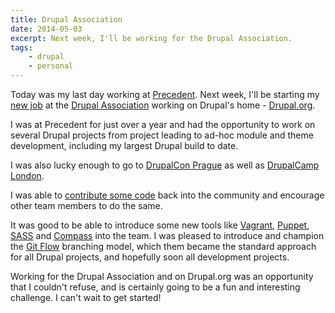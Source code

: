 ```yaml
---
title: Drupal Association
date: 2014-05-03
excerpt: Next week, I'll be working for the Drupal Association.
tags:
    - drupal
    - personal
---
```


Today was my last day working at [Precedent](http://www.precedent.com). Next
week, I'll be starting my
[new job](https://assoc.drupal.org/node/18923 'Drupal.org Developer') at the
[Drupal Association](http://assoc.drupal.org) working on Drupal's home -
[Drupal.org](http://www.drupal.org).

I was at Precedent for just over a year and had the opportunity to work on
several Drupal projects from project leading to ad-hoc module and theme
development, including my largest Drupal build to date.

I was also lucky enough to go to
[DrupalCon Prague](http://prague2013.drupal.org) as well as
[DrupalCamp London](http://2014.drupalcamplondon.co.uk).

I was able to [contribute some code](https://drupal.org/project/eventsforce)
back into the community and encourage other team members to do the same.

It was good to be able to introduce some new tools like
[Vagrant](http://www.vagrantup.com), [Puppet](http://www.puppetlabs.com),
[SASS](http://www.sass-lang.com) and [Compass](http://www.compass-style.org)
into the team. I was pleased to introduce and champion the
[Git Flow](http://danielkummer.github.io/git-flow-cheatsheet 'Git Flow Cheat Sheet')
branching model, which them became the standard approach for all Drupal
projects, and hopefully soon all development projects.

Working for the Drupal Association and on Drupal.org was an opportunity that I
couldn't refuse, and is certainly going to be a fun and interesting challenge. I
can't wait to get started!
